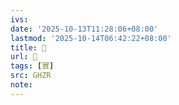 ```yaml
---
ivs:
date: '2025-10-13T11:28:06+08:00'
lastmod: '2025-10-14T06:42:22+08:00'
title: 󰛛
url: 󰛛
tags: [實]
src: GHZR
note:
---
```

